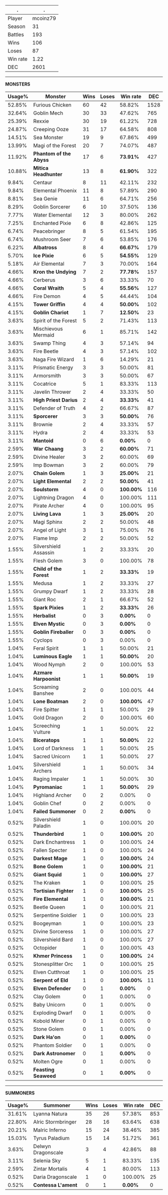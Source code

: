 .|.
|-|-
Player|mcoinz79
Season|31
Battles|193
Wins|106
Loses|87
Win rate|1.22
DEC|2601

---
**MONSTERS**

Usage%|Monster|Wins|Loses|Win rate|DEC|
-|-|-|-|-|-|
52.85%|Furious Chicken|60|42|58.82%|1528|
32.64%|Goblin Mech|30|33|47.62%|765|
25.39%|Rexxie|30|19|61.22%|728|
24.87%|Creeping Ooze|31|17|64.58%|808|
14.51%|Sea Monster|19|9|67.86%|499|
13.99%|Magi of the Forest|20|7|74.07%|487|
11.92%|**Phantom of the Abyss**|17|6|**73.91%**|427|
10.88%|**Mitica Headhunter**|13|8|**61.90%**|322|
9.84%|Centaur|8|11|42.11%|232|
9.84%|Elemental Phoenix|11|8|57.89%|290|
8.81%|Sea Genie|11|6|64.71%|256|
8.29%|Goblin Sorcerer|6|10|37.50%|136|
7.77%|Water Elemental|12|3|80.00%|262|
7.25%|Enchanted Pixie|6|8|42.86%|125|
6.74%|Peacebringer|8|5|61.54%|195|
6.74%|Mushroom Seer|7|6|53.85%|176|
6.22%|**Albatross**|8|4|**66.67%**|179|
5.70%|**Ice Pixie**|6|5|**54.55%**|129|
5.18%|Air Elemental|7|3|70.00%|164|
4.66%|**Kron the Undying**|7|2|**77.78%**|157|
4.66%|Cerberus|3|6|33.33%|70|
4.66%|**Coral Wraith**|5|4|**55.56%**|127|
4.66%|Fire Demon|4|5|44.44%|104|
4.15%|**Tower Griffin**|4|4|**50.00%**|102|
4.15%|**Goblin Chariot**|1|7|**12.50%**|23|
3.63%|Spirit of the Forest|5|2|71.43%|113|
3.63%|Mischievous Mermaid|6|1|85.71%|142|
3.63%|Swamp Thing|4|3|57.14%|94|
3.63%|Fire Beetle|4|3|57.14%|102|
3.63%|Naga Fire Wizard|1|6|14.29%|21|
3.11%|Prismatic Energy|3|3|50.00%|81|
3.11%|Armorsmith|3|3|50.00%|67|
3.11%|Cocatrice|5|1|83.33%|113|
3.11%|Javelin Thrower|2|4|33.33%|50|
3.11%|**High Priest Darius**|2|4|**33.33%**|41|
3.11%|Defender of Truth|4|2|66.67%|87|
3.11%|**Sporcerer**|3|3|**50.00%**|76|
3.11%|Brownie|2|4|33.33%|57|
3.11%|Hydra|2|4|33.33%|53|
3.11%|**Mantoid**|0|6|**0.00%**|0|
2.59%|**War Chaang**|3|2|**60.00%**|71|
2.59%|Divine Healer|3|2|60.00%|69|
2.59%|Imp Bowman|3|2|60.00%|79|
2.07%|**Chain Golem**|1|3|**25.00%**|21|
2.07%|**Light Elemental**|2|2|**50.00%**|41|
2.07%|**Soulstorm**|4|0|**100.00%**|116|
2.07%|Lightning Dragon|4|0|100.00%|111|
2.07%|Pirate Archer|4|0|100.00%|95|
2.07%|**Living Lava**|1|3|**25.00%**|20|
2.07%|Magi Sphinx|2|2|50.00%|48|
2.07%|Angel of Light|3|1|75.00%|76|
2.07%|Flame Imp|2|2|50.00%|52|
1.55%|Silvershield Assassin|1|2|33.33%|20|
1.55%|Flesh Golem|3|0|100.00%|78|
1.55%|**Child of the Forest**|1|2|**33.33%**|19|
1.55%|Medusa|1|2|33.33%|27|
1.55%|Grumpy Dwarf|1|2|33.33%|28|
1.55%|Giant Roc|2|1|66.67%|52|
1.55%|**Spark Pixies**|1|2|**33.33%**|26|
1.55%|**Herbalist**|0|3|**0.00%**|0|
1.55%|**Elven Mystic**|0|3|**0.00%**|0|
1.55%|**Goblin Fireballer**|0|3|**0.00%**|0|
1.55%|Cyclops|0|3|0.00%|0|
1.04%|Feral Spirit|1|1|50.00%|21|
1.04%|**Luminous Eagle**|1|1|**50.00%**|20|
1.04%|Wood Nymph|2|0|100.00%|53|
1.04%|**Azmare Harpoonist**|1|1|**50.00%**|19|
1.04%|Screaming Banshee|2|0|100.00%|44|
1.04%|**Lone Boatman**|2|0|**100.00%**|47|
1.04%|Fire Spitter|1|1|50.00%|29|
1.04%|Gold Dragon|2|0|100.00%|60|
1.04%|Screeching Vulture|1|1|50.00%|22|
1.04%|**Biceratops**|1|1|**50.00%**|22|
1.04%|Lord of Darkness|1|1|50.00%|25|
1.04%|Sacred Unicorn|1|1|50.00%|27|
1.04%|Silvershield Archers|1|1|50.00%|34|
1.04%|Raging Impaler|1|1|50.00%|30|
1.04%|**Pyromaniac**|1|1|**50.00%**|29|
1.04%|Highland Archer|0|2|0.00%|0|
1.04%|Goblin Chef|0|2|0.00%|0|
1.04%|**Failed Summoner**|0|2|**0.00%**|0|
0.52%|Silvershield Paladin|1|0|100.00%|20|
0.52%|**Thunderbird**|1|0|**100.00%**|20|
0.52%|Dark Enchantress|1|0|100.00%|24|
0.52%|Fallen Specter|1|0|100.00%|24|
0.52%|**Darkest Mage**|1|0|**100.00%**|24|
0.52%|**Bone Golem**|1|0|**100.00%**|21|
0.52%|**Giant Squid**|1|0|**100.00%**|27|
0.52%|The Kraken|1|0|100.00%|25|
0.52%|**Tortisian Fighter**|1|0|**100.00%**|25|
0.52%|**Fire Elemental**|1|0|**100.00%**|21|
0.52%|Beetle Queen|1|0|100.00%|21|
0.52%|Serpentine Soldier|1|0|100.00%|23|
0.52%|Boogeyman|1|0|100.00%|23|
0.52%|Divine Sorceress|1|0|100.00%|27|
0.52%|Silvershield Bard|1|0|100.00%|27|
0.52%|Octopider|1|0|100.00%|43|
0.52%|**Khmer Princess**|1|0|**100.00%**|24|
0.52%|Stonesplitter Orc|1|0|100.00%|25|
0.52%|Elven Cutthroat|1|0|100.00%|25|
0.52%|**Serpent of Eld**|1|0|**100.00%**|11|
0.52%|**Elven Defender**|0|1|**0.00%**|0|
0.52%|Clay Golem|0|1|0.00%|0|
0.52%|Baby Unicorn|0|1|0.00%|0|
0.52%|Exploding Dwarf|0|1|0.00%|0|
0.52%|Kobold Miner|0|1|0.00%|0|
0.52%|Stone Golem|0|1|0.00%|0|
0.52%|**Dark Ha'on**|0|1|**0.00%**|0|
0.52%|Phantom Soldier|0|1|0.00%|0|
0.52%|**Dark Astronomer**|0|1|**0.00%**|0|
0.52%|Molten Ogre|0|1|0.00%|0|
0.52%|**Feasting Seaweed**|0|1|**0.00%**|0|

---
**SUMMONERS**

Usage%|Summoner|Wins|Loses|Win rate|DEC|
-|-|-|-|-|-|
31.61%|Lyanna Natura|35|26|57.38%|853|
22.80%|Alric Stormbringer|28|16|63.64%|638|
20.21%|Malric Inferno|15|24|38.46%|385|
15.03%|Tyrus Paladium|15|14|51.72%|361|
3.63%|Delwyn Dragonscale|3|4|42.86%|88|
3.11%|Selenia Sky|5|1|83.33%|135|
2.59%|Zintar Mortalis|4|1|80.00%|113|
0.52%|Daria Dragonscale|1|0|100.00%|25|
0.52%|**Contessa L'ament**|0|1|**0.00%**|0|
